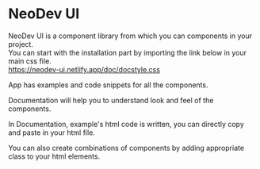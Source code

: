 # NeoDev UI


NeoDev UI is a component library from which you can components in your project.           
You can start with the installation part by importing the link below in your main css file.   
https://neodev-ui.netlify.app/doc/docstyle.css                       


App has examples and code snippets for all the components.

Documentation will help you to understand look and feel of the components.

In Documentation, example's html code is written, you can directly copy and paste in your html file.

You can also create combinations of components by adding appropriate class to your html elements.
